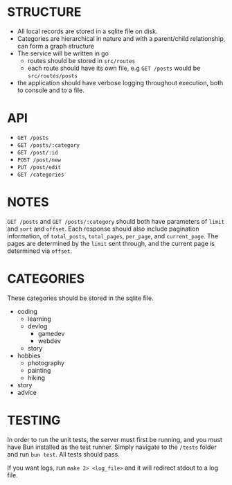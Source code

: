# STRUCTURE
- All local records are stored in a sqlite file on disk.
- Categories are hierarchical in nature and with a parent/child relationship, can form a graph structure
- The service will be written in go
    - routes should be stored in `src/routes`
    - each route should have its own file, e.g `GET /posts` would be `src/routes/posts`
- the application should have verbose logging throughout execution, both to console and to a file.

# API
- `GET /posts`
- `GET /posts/:category`
- `GET /post/:id`
- `POST /post/new`
- `PUT /post/edit`
- `GET /categories`

# NOTES
`GET /posts` and `GET /posts/:category` should both have parameters of `limit` and `sort` and `offset`. Each response should also include pagination information, of `total_posts`, `total_pages`, `per_page`, and `current_page`. The pages are determined by the `limit` sent through, and the current page is determined via `offset`.
    

# CATEGORIES
These categories should be stored in the sqlite file.

- coding
    - learning
    - devlog
        - gamedev
        - webdev
    - story
- hobbies
    - photography
    - painting
    - hiking
- story
- advice

# TESTING
In order to run the unit tests, the server must first be running, and you must have Bun installed as the test runner.
Simply navigate to the `/tests` folder and run `bun test`. All tests should pass.

If you want logs, run `make 2> <log_file>` and it will redirect stdout to a log file.
